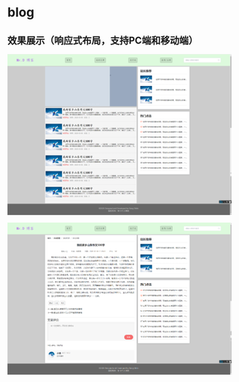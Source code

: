 # blog

## 效果展示（响应式布局，支持PC端和移动端）



![1](https://github.com/swifft/BlogTemplate/blob/master/public/1.png)

![2](https://github.com/swifft/BlogTemplate/blob/master/public/2.png)
